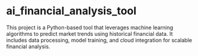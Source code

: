 # ai_financial_analysis_tool
This project is a Python-based tool that leverages machine learning algorithms to predict market trends using historical financial data. It includes data processing, model training, and cloud integration for scalable financial analysis.
